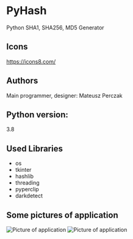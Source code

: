 # PyHash

Python SHA1, SHA256, MD5 Generator

## Icons

https://icons8.com/

## Authors

Main programmer, designer: Mateusz Perczak

## Python version:

3.8

## Used Libraries

- os
- tkinter
- hashlib
- threading
- pyperclip
- darkdetect

## Some pictures of application

![Picture of application](https://github.com/losek1/SHA_Tool/blob/master/images/1.PNG)
![Picture of application](https://github.com/losek1/SHA_Tool/blob/master/images/2.PNG)
